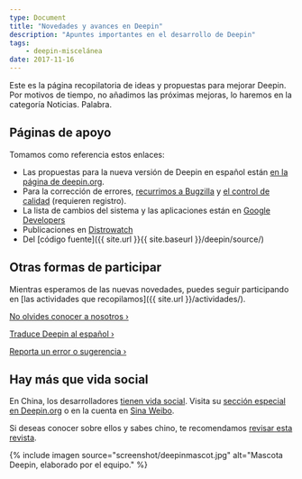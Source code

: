 ```yaml
---
type: Document
title: "Novedades y avances en Deepin"
description: "Apuntes importantes en el desarrollo de Deepin"
tags:
    - deepin-miscelánea
date: 2017-11-16
---
```

Este es la página recopilatoria de ideas y propuestas para mejorar Deepin. Por motivos de tiempo, no añadimos las próximas mejoras, lo haremos en la categoría Noticias. Palabra.

## Páginas de apoyo
Tomamos como referencia estos enlaces:
* Las propuestas para la nueva versión de Deepin en español están [en la página de deepin.org](https://www.deepin.org/en/developer-community/planning/).
* Para la corrección de errores, [recurrimos a Bugzilla](https://bugzilla.deepin.io/) y [el control de calidad](https://cr.deepin.io/) (requieren registro).
* La lista de cambios del sistema y las aplicaciones están en [Google Developers](https://groups.google.com/forum/#!forum/deepin-developers)
* Publicaciones en [Distrowatch](http://distrowatch.com/table.php?distribution=deepin)
* Del [código fuente]({{ site.url }}{{ site.baseurl }}/deepin/source/)

## Otras formas de participar
Mientras esperamos de las nuevas novedades, puedes seguir participando en [las actividades que recopilamos]({{ site.url }}/actividades/).

<a class="radius button small" href="{{ site.url }}{{ site.baseurl }}/info/">No olvides conocer a nosotros ›</a>

<a class="radius button small" href="{{ site.url }}{{ site.baseurl }}/translate/">Traduce Deepin al español ›</a>

<a class="radius button small" href="{{ site.url }}{{ site.baseurl }}/actividades/feedback/">Reporta un error o sugerencia ›</a>

## Hay más que vida social
En China, los desarrolladores [tienen vida social](https://web.archive.org/web/20170703084642/https://www.deepin.org/welcome-to-whlug/). Visita su [sección especial en Deepin.org](https://www.deepin.org/category/whlug-news/) o en la cuenta en [Sina Weibo](http://weibo.com/linuxdeepinnew).

Si deseas conocer sobre ellos y sabes chino, te recomendamos [revisar esta revista](https://www.deepin.com/wp-content/uploads/2016/12/%E7%94%B5%E5%AD%90%E7%89%88%E5%86%85%E5%88%8A-1.pdf).

{% include imagen source="screenshot/deepinmascot.jpg" alt="Mascota Deepin, elaborado por el equipo." %}
